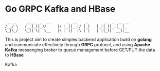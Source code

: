 # Go GRPC Kafka and HBase

```
 __ _     __ _  _  __       _  __    _        _  _  __ __
/__/ \   /__|_)|_)/     |/ |_||_ |/ |_|   |_||_)|_|(_ |_
\_|\_/   \_|| \|  \__   |\ | ||  |\ | |   | ||_)| |__)|__
```

This is project aim to create simples backend application build on **golang** and communicate effectively through **GRPC** protocol, and using **Apache Kafka** messenging broker to queue management before GET/PUT the data to **HBase**

Kafka
